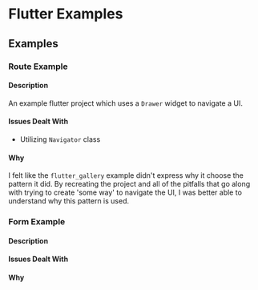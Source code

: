 # Flutter Examples

## Examples
### Route Example
#### Description
An example flutter project which uses a `Drawer` widget to navigate a UI.
#### Issues Dealt With
- Utilizing `Navigator` class
#### Why
I felt like the `flutter_gallery` example didn't express why it choose the pattern it did. By recreating the project and all of the pitfalls that go along with trying to create 'some way' to navigate the UI, I was better able to understand why this pattern is used.
### Form Example
#### Description
#### Issues Dealt With
#### Why
